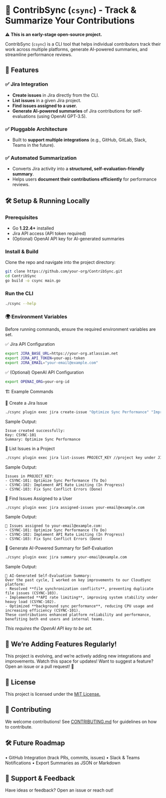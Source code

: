 # 🚀 ContribSync (`csync`) - Track & Summarize Your Contributions


⚠️ **This is an early-stage open-source project.**


ContribSync (`csync`) is a CLI tool that helps individual contributors track their work across multiple platforms, generate AI-powered summaries, and streamline performance reviews.

## 📌 Features

### ✅ Jira Integration
- **Create issues** in Jira directly from the CLI.
- **List issues** in a given Jira project.
- **Find issues assigned to a user.**
- **Generate AI-powered summaries** of Jira contributions for self-evaluations (using OpenAI GPT-3.5).

### ✅ Pluggable Architecture
- Built to **support multiple integrations** (e.g., GitHub, GitLab, Slack, Teams in the future).

### ✅ Automated Summarization
- Converts Jira activity into a **structured, self-evaluation-friendly summary**.
- Helps users **document their contributions efficiently** for performance reviews.


## 🛠️ Setup & Running Locally

### Prerequisites
- Go **1.22.4+** installed
- Jira API access (API token required)
- (Optional) OpenAI API key for AI-generated summaries

### Install & Build
Clone the repo and navigate into the project directory:
```sh
git clone https://github.com/your-org/ContribSync.git
cd ContribSync
go build -o csync main.go
```

### Run the CLI
```sh
./csync --help
```

### 🌍 Environment Variables

Before running commands, ensure the required environment variables are set.

✅ Jira API Configuration
```sh
export JIRA_BASE_URL=https://your-org.atlassian.net
export JIRA_API_TOKEN=your-api-token
export JIRA_EMAIL="your-email@example.com"
```

✅ (Optional) OpenAI API Configuration
```sh
export OPENAI_ORG=your-org-id
```
🏗️ Example Commands

📌 Create a Jira Issue
```sh  
./csync plugin exec jira create-issue "Optimize Sync Performance" "Improve background sync to reduce CPU usage."
```
Sample Output:
``` 
Issue created successfully:
Key: CSYNC-101
Summary: Optimize Sync Performance
```

📌 List Issues in a Project
```sh
./csync plugin exec jira list-issues PROJECT_KEY //project key under JIRA project settings
```
Sample Output:
```
Issues in PROJECT_KEY:
- CSYNC-101: Optimize Sync Performance (To Do)
- CSYNC-102: Implement API Rate Limiting (In Progress)
- CSYNC-103: Fix Sync Conflict Errors (Done)
```

📌 Find Issues Assigned to a User
```sh
./csync plugin exec jira assigned-issues your-email@example.com
```
Sample Output:
```
📌 Issues assigned to your-email@example.com:
- CSYNC-101: Optimize Sync Performance (To Do)
- CSYNC-102: Implement API Rate Limiting (In Progress)
- CSYNC-103: Fix Sync Conflict Errors (Done)
```

📌 Generate AI-Powered Summary for Self-Evaluation
```sh
./csync plugin exec jira summary your-email@example.com
```
Sample Output:
```
📌 AI-Generated Self-Evaluation Summary:
Over the past cycle, I worked on key improvements to our CloudSync platform:
- Resolved **file synchronization conflicts**, preventing duplicate file issues (CSYNC-103).
- Implemented **API rate limiting**, improving system stability under heavy load (CSYNC-102).
- Optimized **background sync performance**, reducing CPU usage and increasing efficiency (CSYNC-101).
These contributions enhanced platform reliability and performance, benefiting both end users and internal teams.
```
_This requires the OpenAI API key to be set._


## 🚀 We’re Adding Features Regularly!

This project is evolving, and we’re actively adding new integrations and improvements.
Watch this space for updates!
Want to suggest a feature? Open an issue or a pull request! 🚀

## 📜 License

This project is licensed under the [MIT License.](LICENSE)

## 🤝 Contributing

We welcome contributions! See [CONTRIBUTING.md](CONTRIBUTING.md) for guidelines on how to contribute.

## 🛠️ Future Roadmap
•	GitHub Integration (track PRs, commits, issues)
•	Slack & Teams Notifications
•	Export Summaries as JSON or Markdown

## 🌟 Support & Feedback

Have ideas or feedback? Open an issue or reach out!